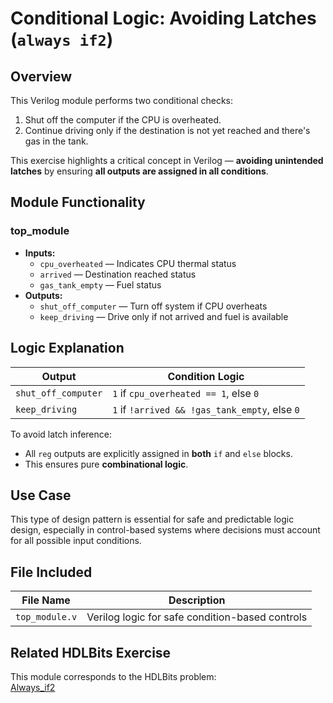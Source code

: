 # Conditional Logic: Avoiding Latches (`always if2`)

## Overview
This Verilog module performs two conditional checks:
1. Shut off the computer if the CPU is overheated.
2. Continue driving only if the destination is not yet reached and there's gas in the tank.

This exercise highlights a critical concept in Verilog — **avoiding unintended latches** by ensuring **all outputs are assigned in all conditions**.

## Module Functionality

### top_module
- **Inputs:**
  - `cpu_overheated` — Indicates CPU thermal status
  - `arrived` — Destination reached status
  - `gas_tank_empty` — Fuel status
- **Outputs:**
  - `shut_off_computer` — Turn off system if CPU overheats
  - `keep_driving` — Drive only if not arrived and fuel is available

## Logic Explanation

| Output             | Condition Logic                                            |
|--------------------|------------------------------------------------------------|
| `shut_off_computer` | `1` if `cpu_overheated == 1`, else `0`                     |
| `keep_driving`      | `1` if `!arrived && !gas_tank_empty`, else `0`             |

To avoid latch inference:
- All `reg` outputs are explicitly assigned in **both** `if` and `else` blocks.
- This ensures pure **combinational logic**.

## Use Case
This type of design pattern is essential for safe and predictable logic design, especially in control-based systems where decisions must account for all possible input conditions.

## File Included

| File Name       | Description                                      |
|------------------|--------------------------------------------------|
| `top_module.v`   | Verilog logic for safe condition-based controls |

## Related HDLBits Exercise
This module corresponds to the HDLBits problem:  
[Always_if2](https://hdlbits.01xz.net/wiki/Always_if2)
